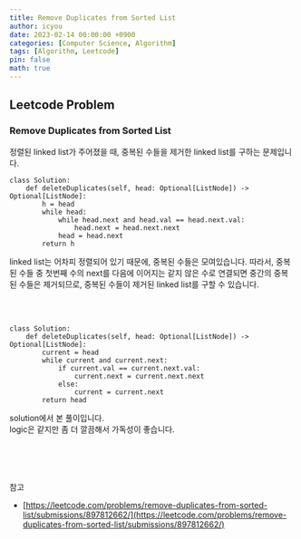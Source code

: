 ```yaml
---
title: Remove Duplicates from Sorted List
author: icyou
date: 2023-02-14 00:00:00 +0900
categories: [Computer Science, Algorithm]
tags: [Algorithm, Leetcode]
pin: false
math: true
---
```


## Leetcode Problem

### Remove Duplicates from Sorted List
정렬된 linked list가 주어졌을 때, 중복된 수들을 제거한 linked list를 구하는 문제입니다.

```
class Solution:
    def deleteDuplicates(self, head: Optional[ListNode]) -> Optional[ListNode]:
        h = head
        while head:
            while head.next and head.val == head.next.val:
                head.next = head.next.next
            head = head.next
        return h
```
linked list는 어차피 정렬되어 있기 때문에, 중복된 수들은 모여있습니다. 따라서, 중복된 수들 중 첫번째 수의 next를 다음에 이어지는 같지 않은 수로 연결되면 중간의 중복된 수들은 제거되므로, 중복된 수들이 제거된 linked list를 구할 수 있습니다.

<br/><br/>
```
class Solution:
    def deleteDuplicates(self, head: Optional[ListNode]) -> Optional[ListNode]:
        current = head
        while current and current.next: 
            if current.val == current.next.val:
                current.next = current.next.next
            else:
                current = current.next
        return head
```
solution에서 본 풀이입니다.  
logic은 같지만 좀 더 깔끔해서 가독성이 좋습니다.


<br/><br/><br/><br/>
참고 
- [https://leetcode.com/problems/remove-duplicates-from-sorted-list/submissions/897812662/](https://leetcode.com/problems/remove-duplicates-from-sorted-list/submissions/897812662/)